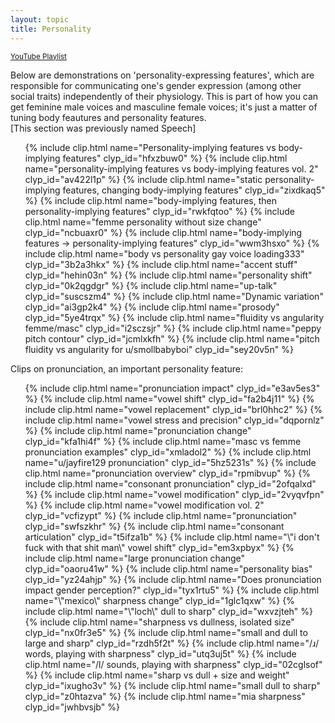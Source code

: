 ```yaml
---
layout: topic
title: Personality
---
```


<small>[YouTube Playlist](https://www.youtube.com/watch?v=GbSyH69aPoQ&list=PLD2KCiQf0hA0XbfTWHnf1sEKIuzMoWqEo&pp=iAQB)</small>

Below are demonstrations on 'personality-expressing features', which are responsible for communicating one's gender expression (among other social traits) independently of their physiology. This is part of how you can get feminine male voices and masculine female voices; it's just a matter of tuning body feautures and personality features.  
[This section was previously named Speech]

<ul>
    {% include clip.html name="Personality-implying features vs body-implying features" clyp_id="hfxzbuw0" %}
    {% include clip.html name="personality-implying features vs body-implying features vol. 2" clyp_id="av422l1p" %}
    {% include clip.html name="static personality-implying features, changing body-implying features" clyp_id="zixdkaq5" %}
    {% include clip.html name="body-implying features, then personality-implying features" clyp_id="rwkfqtoo" %}
    {% include clip.html name="femme personality without size change" clyp_id="ncbuaxr0" %}
    {% include clip.html name="body-implying features -> personality-implying features" clyp_id="wwm3hsxo" %}
    {% include clip.html name="body vs personality gay voice loading333" clyp_id="3b2a3hkx" %}
    {% include clip.html name="accent stuff" clyp_id="hehin03n" %}
    {% include clip.html name="personality shift" clyp_id="0k2qgdgr" %}
    {% include clip.html name="up-talk" clyp_id="suscszm4" %}
    {% include clip.html name="Dynamic variation" clyp_id="ai3gp2k4" %}
    {% include clip.html name="prosody" clyp_id="5ye4trqx" %}
    {% include clip.html name="fluidity vs angularity femme/masc" clyp_id="i2sczsjr" %}
    {% include clip.html name="peppy pitch contour" clyp_id="jcmlxkfh" %}
    {% include clip.html name="pitch fluidity vs angularity for u/smollbabyboi" clyp_id="sey20v5n" %}
</ul>

Clips on pronunciation, an important personality feature:

<ul>
    {% include clip.html name="pronunciation impact" clyp_id="e3av5es3" %}
    {% include clip.html name="vowel shift" clyp_id="fa2b4j11" %}
    {% include clip.html name="vowel replacement" clyp_id="brl0hhc2" %}
    {% include clip.html name="vowel stress and precision" clyp_id="dqpornlz" %}
    {% include clip.html name="pronunciation change" clyp_id="kfa1hi4f" %}
    {% include clip.html name="masc vs femme pronunciation examples" clyp_id="xmladol2" %}
    {% include clip.html name="u/jayfire129 pronunciation" clyp_id="5hz5231s" %}
    {% include clip.html name="pronunciation overview" clyp_id="rpmibvup" %}
    {% include clip.html name="consonant pronunciation" clyp_id="2ofqalxd" %}
    {% include clip.html name="vowel modification" clyp_id="2vyqvfpn" %}
    {% include clip.html name="vowel modification vol. 2" clyp_id="vcfizypt" %}
    {% include clip.html name="pronunciation" clyp_id="swfszkhr" %}
    {% include clip.html name="consonant articulation" clyp_id="t5ifza1b" %}
    {% include clip.html name="\"i don't fuck with that shit man\" vowel shift" clyp_id="em3xpbyx" %}
    {% include clip.html name="large pronunciation change" clyp_id="oaoru41w" %}
    {% include clip.html name="personality bias" clyp_id="yz24ahjp" %}
    {% include clip.html name="Does pronunciation impact gender perception?" clyp_id="tyx1rtu5" %}
    {% include clip.html name="\"mexico\" sharpness change" clyp_id="1glc1qxw" %}
    {% include clip.html name="\"loch\" dull to sharp" clyp_id="wxvzjteh" %}
    {% include clip.html name="sharpness vs dullness, isolated size" clyp_id="nx0fr3e5" %}
    {% include clip.html name="small and dull to large and sharp" clyp_id="rzdh5f2t" %}
    {% include clip.html name="/ɹ/ words, playing with sharpness" clyp_id="utq3uj5t" %}
    {% include clip.html name="/l/ sounds, playing with sharpness" clyp_id="02cglsof" %}
    {% include clip.html name="sharp vs dull + size and weight" clyp_id="ixugho3v" %}
    {% include clip.html name="small dull to sharp" clyp_id="z0htazva" %}
    {% include clip.html name="mia sharpness" clyp_id="jwhbvsjb" %}
</ul>
